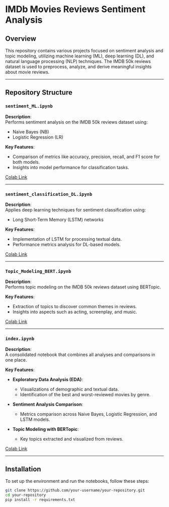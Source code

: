 
# IMDb Movies Reviews Sentiment Analysis

## Overview
This repository contains various projects focused on sentiment analysis and topic modeling, utilizing machine learning (ML), deep learning (DL), and natural language processing (NLP) techniques. The IMDB 50k reviews dataset is used to preprocess, analyze, and derive meaningful insights about movie reviews.

---

## Repository Structure

### `sentiment_ML.ipynb`
**Description**:  
Performs sentiment analysis on the IMDB 50k reviews dataset using:  
- Naive Bayes (NB)  
- Logistic Regression (LR)  

**Key Features**:  
- Comparison of metrics like accuracy, precision, recall, and F1 score for both models.  
- Insights into model performance for classification tasks.  

[Colab Link](https://colab.research.google.com/drive/10g9JMr6Bl8zTZUIXDSHDaZPVXdHn1hkW#scrollTo=0iZUYjYZtQXR)

---

### `sentiment_classification_DL.ipynb`
**Description**:  
Applies deep learning techniques for sentiment classification using:  
- Long Short-Term Memory (LSTM) networks  

**Key Features**:  
- Implementation of LSTM for processing textual data.  
- Performance metrics analysis for DL-based models.  

[Colab Link](https://colab.research.google.com/drive/1gycn0KPqzAg0prAqP2Kvagt5h9-Z1D7e#scrollTo=yQ-7wgJDtRT6)

---

### `Topic_Modeling_BERT.ipynb`
**Description**:  
Performs topic modeling on the IMDB 50k reviews dataset using BERTopic.  

**Key Features**:  
- Extraction of topics to discover common themes in reviews.  
- Insights into aspects such as acting, screenplay, and music.  

[Colab Link](https://colab.research.google.com/drive/1x18GCZbdKbODB5kRYddJIHlZuCwYmU92#scrollTo=nOsA37CatOhU)

---

### `index.ipynb`
**Description**:  
A consolidated notebook that combines all analyses and comparisons in one place.  

**Key Features**:  
- **Exploratory Data Analysis (EDA)**:  
  - Visualizations of demographic and textual data.  
  - Identification of the best and worst-reviewed movies by genre.  

- **Sentiment Analysis Comparison**:  
  - Metrics comparison across Naive Bayes, Logistic Regression, and LSTM models.  

- **Topic Modeling with BERTopic**:  
  - Key topics extracted and visualized from reviews.  

[Colab Link](https://colab.research.google.com/drive/1cJkCDYMUJvpjZ2g2tinOr36ni3OsoX4a#scrollTo=x0x-W6ZE1DOI)

---

## Installation
To set up the environment and run the notebooks, follow these steps:  

```bash
git clone https://github.com/your-username/your-repository.git
cd your-repository
pip install -r requirements.txt
